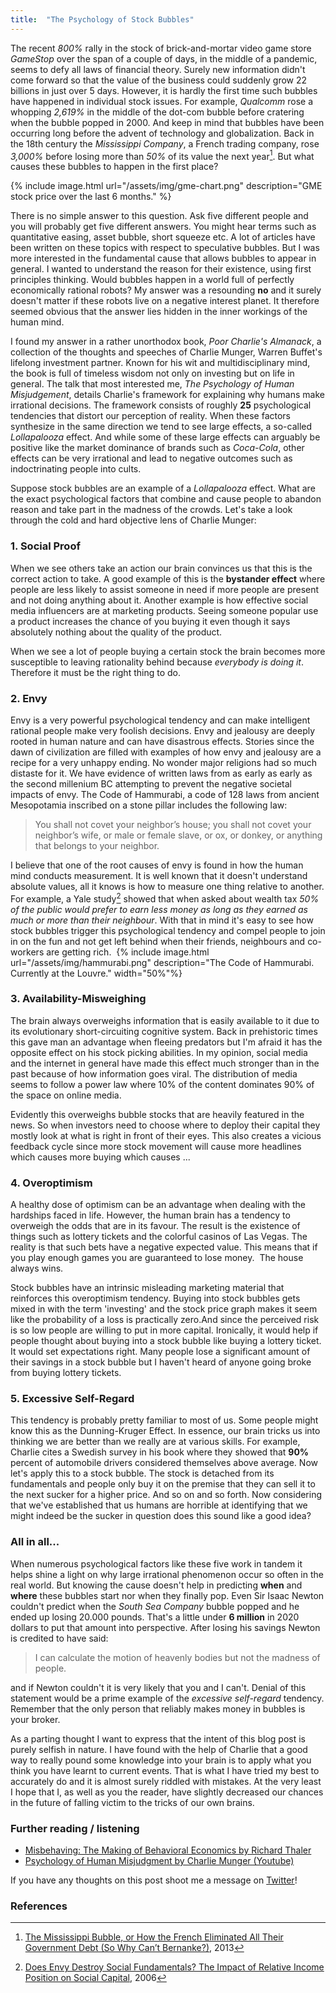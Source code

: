 ```yaml
---
title:  "The Psychology of Stock Bubbles"
---
```



The recent *800%* rally in the stock of brick-and-mortar video game store *GameStop* over the span of a couple of days, in the middle of a pandemic, seems to defy all laws of financial theory. Surely new information didn't come forward so that the value of the business could suddenly grow 22 billions in just over 5 days. However, it is hardly the first time such bubbles have happened in individual stock issues. For example, *Qualcomm* rose a whopping *2,619%* in the middle of the dot-com bubble before cratering when the bubble popped in 2000. And keep in mind that bubbles have been occurring long before the advent of technology and globalization. Back in the 18th century the *Mississippi Company*, a French trading company, rose *3,000%* before losing more than *50%* of its value the next year[^missisippi]. But what causes these bubbles to happen in the first place? 

{% include image.html url="/assets/img/gme-chart.png" description="GME stock price over the last 6 months." %}

There is no simple answer to this question. Ask five different people and you will probably get five different answers. You might hear terms such as quantitative easing, asset bubble, short squeeze etc. A lot of articles have been written on these topics with respect to speculative bubbles. But I was more interested in the fundamental cause that allows bubbles to appear in general. I wanted to understand the reason for their existence, using first principles thinking. Would bubbles happen in a world full of perfectly economically rational robots? My answer was a resounding **no** and it surely doesn't matter if these robots live on a negative interest planet. It therefore seemed obvious that the answer lies hidden in the inner workings of the human mind. 

I found my answer in a rather unorthodox book, *Poor Charlie's Almanack*, a collection of the thoughts and speeches of Charlie Munger, Warren Buffet's lifelong investment partner. Known for his wit and multidisciplinary mind, the book is full of timeless wisdom not only on investing but on life in general. The talk that most interested me, *The Psychology of Human Misjudgement*, details Charlie's framework for explaining why humans make irrational decisions. The framework consists of roughly **25** psychological tendencies that distort our perception of reality. When these factors synthesize in the same direction we tend to see large effects, a so-called *Lollapalooza* effect. And while some of these large effects can arguably be positive like the market dominance of brands such as *Coca-Cola*, other effects can be very irrational and lead to negative outcomes such as indoctrinating people into cults.  

Suppose stock bubbles are an example of a *Lollapalooza* effect. What are the exact psychological factors that combine and cause people to abandon reason and take part in the madness of the crowds. Let's take a look through the cold and hard objective lens of Charlie Munger:

### 1. Social Proof    
When we see others take an action our brain convinces us that this is the correct action to take. A good example of this is the **bystander effect** where people are less likely to assist someone in need if more people are present and not doing anything about it. Another example is how effective social media influencers are at marketing products. Seeing someone popular use a product increases the chance of you buying it even though it says absolutely nothing about the quality of the product.

When we see a lot of people buying a certain stock the brain becomes more susceptible to leaving rationality behind because *everybody is doing it*. Therefore it must be the right thing to do. 

### 2. Envy
Envy is a very powerful psychological tendency and can make intelligent rational people make very foolish decisions. Envy and jealousy are deeply rooted in human nature and can have disastrous effects. Stories since the dawn of civilization are filled with examples of how envy and jealousy are a recipe for a very unhappy ending. No wonder major religions had so much distaste for it. We have evidence of written laws from as early as early as the second millenium BC attempting to prevent the negative societal impacts of envy. The Code of Hammurabi, a code of 128 laws from ancient Mesopotamia inscribed on a stone pillar includes the following law: 

>You shall not covet your neighbor’s house; you shall not covet your neighbor’s wife, or male or female slave, or ox, or donkey, or anything that belongs to your neighbor.

I believe that one of the root causes of envy is found in how the human mind conducts measurement. It is well known that it doesn't understand absolute values, all it knows is how to measure one thing relative to another. For example, a Yale study[^income] showed that when asked about wealth tax *50% of the public would prefer to earn less money as long as they earned as much or more than their neighbour*. With that in mind it's easy to see how stock bubbles trigger this psychological tendency and compel people to join in on the fun and not get left behind when their friends, neighbours and co-workers are getting rich. 
{% include image.html url="/assets/img/hammurabi.png" description="The Code of Hammurabi. Currently at the Louvre." width="50%"%}

### 3. Availability-Misweighing
The brain always overweighs information that is easily available to it due to its evolutionary short-circuiting cognitive system. Back in prehistoric times this gave man an advantage when fleeing predators but I'm afraid it has the opposite effect on his stock picking abilities. In my opinion, social media and the internet in general have made this effect much stronger than in the past because of how information goes viral. The distribution of media seems to follow a power law where 10% of the content dominates 90% of the space on online media.    

Evidently this overweighs bubble stocks that are heavily featured in the news. So when investors need to choose where to deploy their capital they mostly look at what is right in front of their eyes. This also creates a vicious feedback cycle since more stock movement will cause more headlines which causes more buying which causes ...

### 4. Overoptimism
A healthy dose of optimism can be an advantage when dealing with the hardships faced in life. However, the human brain has a tendency to overweigh the odds that are in its favour. The result is the existence of things such as lottery tickets and the colorful casinos of Las Vegas. The reality is that such bets have a negative expected value. This means that if you play enough games you are guaranteed to lose money.  The house always wins.


Stock bubbles have an intrinsic misleading marketing material that reinforces this overoptimism tendency. Buying into stock bubbles gets mixed in with the term 'investing' and the stock price graph makes it seem like the probability of a loss is practically zero.And since the perceived risk is so low people are willing to put in more capital. Ironically, it would help if people thought about buying into a stock bubble like buying a lottery ticket. It would set expectations right. Many people lose a significant amount of their savings in a stock bubble but I haven't heard of anyone going broke from buying lottery tickets. 


### 5. Excessive Self-Regard
This tendency is probably pretty familiar to most of us. Some people might know this as the Dunning-Kruger Effect. In essence, our brain tricks us into thinking we are better than we really are at various skills. For example, Charlie cites a Swedish survey in his book where they showed that **90%** percent of automobile drivers considered themselves above average.
Now let's apply this to a stock bubble. The stock is detached from its fundamentals and people only buy it on the premise that they can sell it to the next sucker for a higher price. And so on and so forth. Now considering that we've established that us humans are horrible at identifying that we might indeed be the sucker in question does this sound like a good idea? 

### All in all...
When numerous psychological factors like these five work in tandem it helps shine a light on why large irrational phenomenon occur so often in the real world. But knowing the cause doesn't help in predicting **when** and **where** these bubbles start nor when they finally pop. Even Sir Isaac Newton couldn't predict when the *South Sea Company* bubble popped and he ended up losing 20.000 pounds. That's a little under **6 million** in 2020 dollars to put that amount into perspective. After losing his savings Newton is credited to have said: 
>I can calculate the motion of heavenly bodies but not the madness of people.

and if Newton couldn't it is very likely that you and I can't. Denial of this statement would be a prime example of the *excessive self-regard* tendency. Remember that the only person that reliably makes money in bubbles is your broker. 

As a parting thought I want to express that the intent of this blog post is purely selfish in nature. I have found with the help of Charlie that a good way to really pound some knowledge into your brain is to apply what you think you have learnt to current events. That is what I have tried my best to accurately do and it is almost surely riddled with mistakes. At the very least I hope that I, as well as you the reader, have slightly decreased our chances in the future of falling victim to the tricks of our own brains.

### Further reading / listening
* [Misbehaving: The Making of Behavioral Economics by Richard Thaler](https://www.amazon.com/Misbehaving-Behavioral-Economics-Richard-Thaler-ebook/dp/B00NUB4GFQ/)
* [Psychology of Human Misjudgment by Charlie Munger (Youtube)](https://www.youtube.com/watch?v=pqzcCfUglws&amp%3Bfeature=youtu.be&ab_channel=BuffettMungerWisdom)

If you have any thoughts on this post shoot me a message on [Twitter](https://twitter.com/halldorb)!

### References 

[^income]:[Does Envy Destroy Social Fundamentals? The Impact of Relative Income Position on Social Capital](https://papers.ssrn.com/sol3/papers.cfm?abstract_id=1127015), 2006
[^missisippi]:[The Mississippi Bubble, or How the French Eliminated All Their Government Debt (So Why Can’t Bernanke?)](https://globalfinancialdata.com/the-mississippi-bubble-or-how-the-french-eliminated-all-their-government-debt-so-why-cant-bernanke), 2013